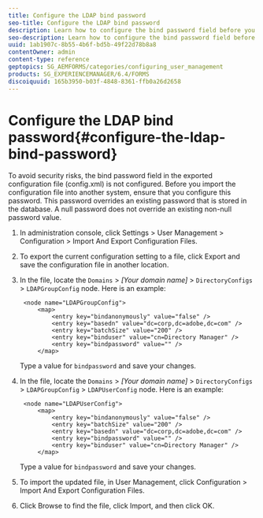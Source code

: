 ```yaml
---
title: Configure the LDAP bind password
seo-title: Configure the LDAP bind password
description: Learn how to configure the bind password field before you import the configuration file into another system. 
seo-description: Learn how to configure the bind password field before you import the configuration file into another system. 
uuid: 1ab1907c-8b55-4b6f-bd5b-49f22d78b8a8
contentOwner: admin
content-type: reference
geptopics: SG_AEMFORMS/categories/configuring_user_management
products: SG_EXPERIENCEMANAGER/6.4/FORMS
discoiquuid: 165b3950-b03f-4848-8361-ffb0a26d2658
---
```


# Configure the LDAP bind password{#configure-the-ldap-bind-password}

To avoid security risks, the bind password field in the exported configuration file (config.xml) is not configured. Before you import the configuration file into another system, ensure that you configure this password. This password overrides an existing password that is stored in the database. A null password does not override an existing non-null password value.

1. In administration console, click Settings &gt; User Management &gt; Configuration &gt; Import And Export Configuration Files.
1. To export the current configuration setting to a file, click Export and save the configuration file in another location.
1. In the file, locate the `Domains` > *[Your domain name]* > `DirectoryConfigs` > `LDAPGroupConfig` node. Here is an example:

   ```as3
    <node name="LDAPGroupConfig"> 
        <map> 
            <entry key="bindanonymously" value="false" />  
            <entry key="basedn" value="dc=corp,dc=adobe,dc=com" />  
            <entry key="batchSize" value="200" />  
            <entry key="binduser" value="cn=Directory Manager" />  
            <entry key="bindpassword" value="" /> 
        </map>
   ```

   Type a value for `bindpassword` and save your changes.

1. In the file, locate the `Domains` > *[Your domain name]* > `DirectoryConfigs` > `LDAPGroupConfig` > `LDAPUserConfig` node. Here is an example:

   ```as3
    <node name="LDAPUserConfig"> 
        <map> 
            <entry key="bindanonymously" value="false" />  
            <entry key="batchSize" value="200" />  
            <entry key="basedn" value="dc=corp,dc=adobe,dc=com" />  
            <entry key="bindpassword" value="" /> 
            <entry key="binduser" value="cn=Directory Manager" />  
        </map>
   ```

   Type a value for `bindpassword` and save your changes.

1. To import the updated file, in User Management, click Configuration &gt; Import And Export Configuration Files.
1. Click Browse to find the file, click Import, and then click OK.

